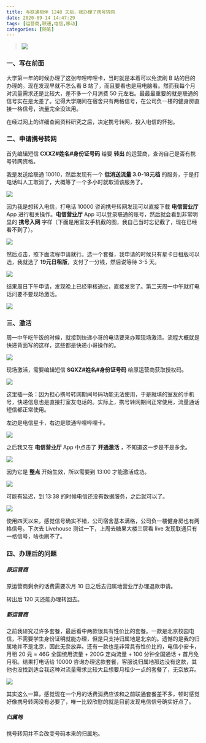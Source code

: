```yaml
---
title: 与联通相伴 1248 天后，我办理了携号转网
date: 2020-09-14 14:47:29
tags: [运营商,联通,电信,移动]
categories: [随笔]
---
```


> ![](https://raw.githubusercontent.com/Wonz5130/My-Private-ImgHost/master/img/%E5%BE%AE%E4%BF%A1%E5%9B%BE%E7%89%87_20200917145751.jpg)

<!--more-->

### 一、写在前面

大学第一年的时候办理了这张哔哩哔哩卡，当时就是本着可以免流刷 B 站的目的办理的。现在发现早就不怎么看 B 站了，而且要看也是用电脑看。然而我每个月对流量需求还是比较大，差不多一个月消费 50 元左右。最最最重要的就是联通的信号实在是太差了。记得大学期间在宿舍只有两格信号，在公司负一楼的健身房直接一格信号，流量完全没法用。

在经过网上的详细查阅资料研究之后，决定携号转网，投入电信的怀抱。

### 二、申请携号转网

首先编辑短信 **CXXZ#姓名#身份证号码** 给要 **转出** 的运营商，查询自己是否有携号转网资格。

我是发送给联通 10010，然后发现有一个 **低消送流量 3.0-18元档** 的服务，于是打电话叫人工取消了，大概等了一个多小时就取消该服务了。

![](https://raw.githubusercontent.com/Wonz5130/My-Private-ImgHost/master/img/%E5%BE%AE%E4%BF%A1%E5%9B%BE%E7%89%87_20200914140932.jpg)

因为我是想转入电信，打电话 10000 咨询携号转网发现可以直接下载 **电信营业厅** App 进行相关操作。**电信营业厅** App 可以登录联通的账号，然后就会看到非常明显的 **携号入网** 字样（下面是用室友手机截的图，我自己当时忘记截了，现在已经看不到了）。

![](https://raw.githubusercontent.com/Wonz5130/My-Private-ImgHost/master/img/%E5%BE%AE%E4%BF%A1%E5%9B%BE%E7%89%87_20200917141339.jpg)

然后点击，照下面流程申请就行。选一个套餐，我申请的时候只有星卡日租版可以选，我就选了 **19元日租版**，支付了一分钱，然后说等待 3-5 天。

![](https://raw.githubusercontent.com/Wonz5130/My-Private-ImgHost/master/img/%E5%BE%AE%E4%BF%A1%E5%9B%BE%E7%89%87_20200916233951.jpg)

结果周日下午申请，发现晚上已经审核通过，直接发货了。第二天周一中午就打电话问要不要现场激活。

![](https://raw.githubusercontent.com/Wonz5130/My-Private-ImgHost/master/img/%E5%BE%AE%E4%BF%A1%E5%9B%BE%E7%89%87_20200917214508.jpg)

### 三、激活

周一中午吃午饭的时候，就接到快递小哥的电话要来办理现场激活。流程大概就是快递背面写的这样，这些都是快递小哥操作的。

![](https://raw.githubusercontent.com/Wonz5130/My-Private-ImgHost/master/img/%E5%BE%AE%E4%BF%A1%E5%9B%BE%E7%89%87_20200914140919.jpg)

现场激活，需要编辑短信 **SQXZ#姓名#身份证号码** 给原运营商获取授权码。

![](https://raw.githubusercontent.com/Wonz5130/My-Private-ImgHost/master/img/%E5%BE%AE%E4%BF%A1%E5%9B%BE%E7%89%87_20200914141002.jpg)

这里插一条：因为担心携号转网期间号码功能无法使用，于是就填的室友的手机号，快递信息也是直接打室友电话的。实际上，携号转网期间正常使用，流量通话短信都正常使用。

左边是电信星卡，右边是联通哔哩哔哩卡。

![](https://raw.githubusercontent.com/Wonz5130/My-Private-ImgHost/master/img/%E5%BE%AE%E4%BF%A1%E5%9B%BE%E7%89%87_20200914140959.jpg)

之后我又在 **电信营业厅** App 中点击了 **开通激活** ，不知道这一步是不是多余。

![](https://raw.githubusercontent.com/Wonz5130/My-Private-ImgHost/master/img/%E5%BE%AE%E4%BF%A1%E5%9B%BE%E7%89%87_20200914140951.png)

因为它是 **整点** 开始生效，所以需要到 13:00 才能激活成功。

![](https://raw.githubusercontent.com/Wonz5130/My-Private-ImgHost/master/img/%E5%BE%AE%E4%BF%A1%E5%9B%BE%E7%89%87_20200915163401.jpg)

可能有延迟，到 13:38 的时候电信还没有数据服务，之后就可以了。

![](https://raw.githubusercontent.com/Wonz5130/My-Private-ImgHost/master/img/%E5%BE%AE%E4%BF%A1%E5%9B%BE%E7%89%87_20200914140955.jpg)

使用四天以来，感觉信号确实不错，公司宿舍基本满格，公司负一楼健身房也有两格信号。下次去 Livehouse 测试一下，上周去糖果大楼三层看 live 发现联通只有一格信号，啥也刷不了。

### 四、办理后的问题

##### 原运营商

原运营商剩余的话费需要次月 10 日之后去归属地营业厅办理退款申请。

转出后 120 天还能办理转回去。

##### 新运营商

之前我研究过许多套餐，最后看中两款很具有性价比的套餐。一款是北京校园电信，不需要学生身份证明就能办理，但是只支持归属地是北京的。遗憾的是我的归属地并不是北京，因此无奈放弃。还有一款也是非常具有性价比的，电信小安卡，月租 20 元 = 46G 全国统用流量 + 200G 定向流量 + 100 分钟全国通话 + 首月免月租。结果打电话给 10000 咨询办理这款套餐，客服说归属地那边没有这款，其他也没找到适合我这种对流量需求比较大且想要月租少一点的套餐了，无奈放弃。

![](https://raw.githubusercontent.com/Wonz5130/My-Private-ImgHost/master/img/%E5%BE%AE%E4%BF%A1%E5%9B%BE%E7%89%87_20200917150310.jpg)

其实这么一算，感觉现在一个月的话费消费应该和之前联通套餐差不多，顿时感觉好像携号转网没有必要了，唯一比较欣慰的就是目前发现电信信号确实好点了。

##### 归属地

携号转网并不会改变号码本来的归属地。